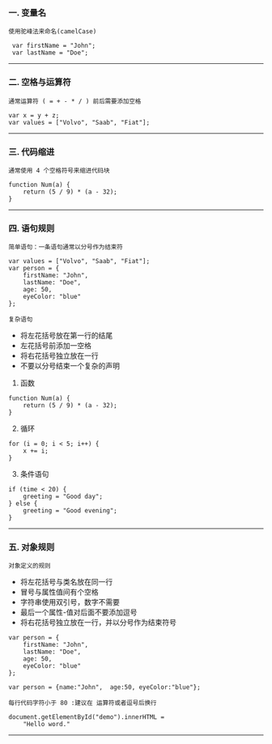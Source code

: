 ### 一. 变量名
 `使用驼峰法来命名(camelCase)`
```
 var firstName = "John";
 var lastName = "Doe";
```
----------
### 二. 空格与运算符
`通常运算符 ( = + - * / ) 前后需要添加空格`
```
var x = y + z;
var values = ["Volvo", "Saab", "Fiat"];
```
---------
### 三. 代码缩进
`通常使用 4 个空格符号来缩进代码块`
```
function Num(a) {
    return (5 / 9) * (a - 32);
}
```
---------
### 四. 语句规则
`简单语句：一条语句通常以分号作为结束符`
```
var values = ["Volvo", "Saab", "Fiat"];
var person = {
    firstName: "John",
    lastName: "Doe",
    age: 50,
    eyeColor: "blue"
};
```
`复杂语句`  
   * 将左花括号放在第一行的结尾 
   * 左花括号前添加一空格
   * 将右花括号独立放在一行
   * 不要以分号结束一个复杂的声明
  
1. 函数
```   
function Num(a) {
    return (5 / 9) * (a - 32);
}
```
2. 循环
```   
for (i = 0; i < 5; i++) {
    x += i;
}
```
3. 条件语句
```   
if (time < 20) {
    greeting = "Good day";
} else {
    greeting = "Good evening";
}
```
---------
### 五. 对象规则
`对象定义的规则`  
  * 将左花括号与类名放在同一行
  * 冒号与属性值间有个空格
  * 字符串使用双引号，数字不需要
  * 最后一个属性-值对后面不要添加逗号
  * 将右花括号独立放在一行，并以分号作为结束符号
```
var person = {
    firstName: "John",
    lastName: "Doe",
    age: 50,
    eyeColor: "blue"
};
```
```
var person = {name:"John",  age:50, eyeColor:"blue"};
```
`每行代码字符小于 80 :建议在 运算符或者逗号后换行`
```
document.getElementById("demo").innerHTML =
    "Hello word."
```
---------